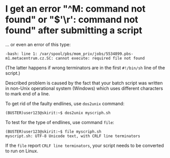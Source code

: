 # I get an error "^M: command not found" or "$'\r': command not found" after submitting a script

... or even an error of this type:
```
-bash: line 1: /var/spool/pbs/mom_priv/jobs/5534899.pbs-m1.metacentrum.cz.SC: cannot execute: required file not found
```

(The latter happens if wrong terminators are in the first `#!/bin/sh` line of the script.)

Described problem is caused by the fact that your batch script was written in non-Unix operational system (Windows) which uses different characters to mark end of a line.

To get rid of the faulty endlines, use `dos2unix` command:

    (BUSTER)user123@skirit:~$ dos2unix myscriph.sh

To test for the type of endlines, use command `file`:

    (BUSTER)user123@skirit:~$ file myscriph.sh
    myscript.sh: UTF-8 Unicode text, with CRLF line terminators

If the `file` report `CRLF line terminators`, your script needs to be converted to run on Linux. 

